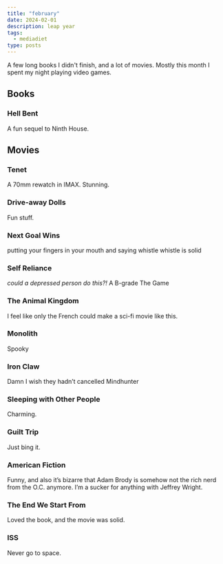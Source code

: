 ```yaml
---
title: "february"
date: 2024-02-01
description: leap year
tags:
  - mediadiet
type: posts
---
```


A few long books I didn't finish, and a lot of movies. Mostly this month I spent my night playing video games.

## Books

### Hell Bent

A fun sequel to Ninth House.

## Movies

### Tenet

A 70mm rewatch in IMAX. Stunning.

### Drive-away Dolls

Fun stuff.

### Next Goal Wins

putting your fingers in your mouth and saying whistle whistle is solid

### Self Reliance

_could a depressed person do this?!_
A B-grade The Game

### The Animal Kingdom

I feel like only the French could make a sci-fi movie like this.

### Monolith

Spooky

### Iron Claw

Damn I wish they hadn’t cancelled Mindhunter

### Sleeping with Other People

Charming.

### Guilt Trip

Just bing it.

### American Fiction

Funny, and also it’s bizarre that Adam Brody is somehow not the rich nerd from the O.C. anymore. I’m a sucker for anything with Jeffrey Wright.

### The End We Start From

Loved the book, and the movie was solid.

### ISS

Never go to space.